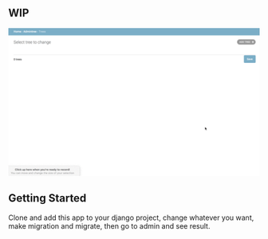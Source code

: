 ## WIP
![Admintree](admintree.gif)

## Getting Started
Clone and add this app to your django project, change whatever you want, make migration and migrate, then go to admin and see result.
